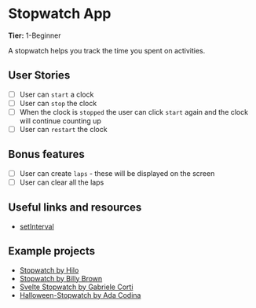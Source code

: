 # Stopwatch App

**Tier:** 1-Beginner

A stopwatch helps you track the time you spent on activities.

## User Stories

-   [ ] User can `start` a clock
-   [ ] User can `stop` the clock
-   [ ] When the clock is `stopped` the user can click `start` again and the clock will continue counting up
-   [ ] User can `restart` the clock

## Bonus features

-   [ ] User can create `laps` - these will be displayed on the screen
-   [ ] User can clear all the laps

## Useful links and resources

-   [setInterval](https://www.w3schools.com/jsref/met_win_setinterval.asp)

## Example projects

-   [Stopwatch by Hilo](https://codepen.io/hilotacker/pen/ONZWoX)
-   [Stopwatch by Billy Brown](https://codepen.io/_Billy_Brown/pen/dbJeh)
-   [Svelte Stopwatch by Gabriele Corti](https://codepen.io/borntofrappe/pen/KKKPZZg)
-   [Halloween-Stopwatch by Ada Codina]([https://codepen.io/borntofrappe/pen/KKKPZZg](https://codepen.io/outzhu/pen/YzvzLaX))

